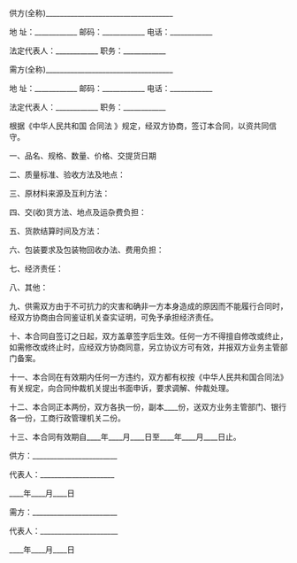 
 


供方(全称)____________________________________


地 址：____________ 邮码：____________ 电话：____________


法定代表人：____________ 职务：____________


需方(全称)____________________________________


地 址：____________ 邮码：____________ 电话：____________


法定代表人：____________ 职务：____________


根据《中华人民共和国
合同法
》规定，经双方协商，签订本合同，以资共同信守。


一、品名、规格、数量、价格、交提货日期


二、质量标准、验收方法及地点：


三、原材料来源及互利方法：


四、交(收)货方法、地点及运杂费负担：


五、货款结算时间及方法：


六、包装要求及包装物回收办法、费用负担：


七、经济责任：


八、其他：


九、供需双方由于不可抗力的灾害和确非一方本身造成的原因而不能履行合同时，经双方协商由合同鉴证机关查实证明，可免予承担经济责任。


十、本合同自签订之日起，双方盖章签字后生效。任何一方不得擅自修改或终止，如需修改或终止时，应经双方协商同意，另立协议方可有效，并报双方业务主管部门备案。


十一、本合同在有效期内任何一方违约，双方都有权按《中华人民共和国合同法》有关规定，向合同仲裁机关提出书面申诉，要求调解、仲裁处理。


十二、本合同正本两份，双方各执一份，副本____份，送双方业务主管部门、银行各一份，工商行政管理机关二份。


十三、本合同有效期自____年____月____日至____年____月____日止。


供方：________________________


代表人：_____________________


____年____月____日


需方：________________________


代表人：______________________


____年____月____日
 


 

 
 
 
 
 
  


  
 

  


  


  
 
 
 
 

